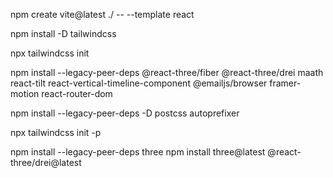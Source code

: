 <!--  -->
npm create vite@latest ./ -- --template react

npm install -D tailwindcss

npx tailwindcss init 

npm install --legacy-peer-deps @react-three/fiber @react-three/drei maath react-tilt react-vertical-timeline-component @emailjs/browser framer-motion react-router-dom

npm install --legacy-peer-deps -D postcss autoprefixer

npx tailwindcss init -p

<!-- For Computer 3D image -->
npm install --legacy-peer-deps three <!-- Didn't work-->
npm install three@latest @react-three/drei@latest <!-- This one worked -->

<!-- And I commited the .env on purpose, I mean whoops.. -->
